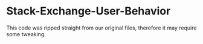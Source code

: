 # Stack-Exchange-User-Behavior
This code was ripped straight from our original files, therefore it may require some tweaking.

